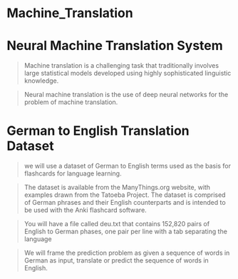 # Machine_Translation

# Neural Machine Translation System

> Machine translation is a challenging task that traditionally involves large statistical models developed using highly sophisticated linguistic knowledge.

> Neural machine translation is the use of deep neural networks for the problem of machine translation.

# German to English Translation Dataset

>we will use a dataset of German to English terms used as the basis for flashcards for language learning.

>The dataset is available from the ManyThings.org website, with examples drawn from the Tatoeba Project. The dataset is comprised of German phrases and their English counterparts and is intended to be used with the Anki flashcard software.

>You will have a file called deu.txt that contains 152,820 pairs of English to German phases, one pair per line with a tab separating the language

> We will frame the prediction problem as given a sequence of words in German as input, translate or predict the sequence of words in English.
